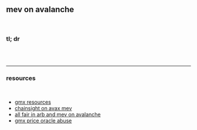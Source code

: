 ## mev on avalanche

<br>


### tl; dr

<br>



<br>



---

### resources

<br>

* [gmx resources](https://github.com/go-outside-labs/mev-toolkit/tree/main/MEV_by_chains/MEV_on_Arbitrum/gmx)
* [chainsight on avax mev](https://avax.chainsight.dev/)
* [all fair in arb and mev on avalanche](https://www.ddmckinnon.com/2022/11/27/all-is-fair-in-arb-and-mev-on-avalanche-c-chain/)
* [gmx price oracle abuse](https://twitter.com/ChainsightLabs/status/1580208615654584321?s=20&t=-FG5kQ_7kAKhLnbuk05wSg)
